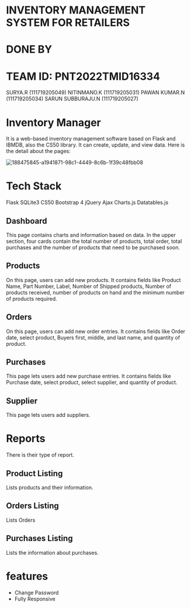 
# INVENTORY MANAGEMENT SYSTEM FOR RETAILERS
 

# DONE BY
# TEAM ID: PNT2022TMID16334
SURYA.R (111719205049)
NITINMANO.K  (111719205031)
PAWAN KUMAR.N (111719205034)
SARUN SUBBURAJU.N (111719205027)

# Inventory Manager
It is a web-based inventory management software based on Flask and IBMDB, also the CS50 library. It can create, update, and view data. Here is the detail about the pages:



![188475845-a1941871-98c1-4449-8c6b-1f39c48fbb08](https://user-images.githubusercontent.com/55648552/188476791-a41e8e6c-2721-40b3-b088-3ebe0aaf8832.gif)


# Tech Stack

Flask
SQLite3
CS50
Bootstrap 4
jQuery
Ajax
Charts.js
Datatables.js

## Dashboard
This page contains charts and information based on data. In the upper section, four cards contain the total number of products, total order, total purchases and the number of products that need to be purchased soon.

## Products
On this page, users can add new products. It contains fields like Product Name, Part Number, Label, Number of Shipped products, Number of products received, number of products on hand and the minimum number of products required.

## Orders
On this page, users can add new order entries. It contains fields like Order date, select product, Buyers first, middle, and last name, and quantity of product.

## Purchases
This page lets users add new purchase entries. It contains fields like Purchase date, select product, select supplier, and quantity of product.

## Supplier
This page lets users add suppliers.

# Reports
There is their type of report.

## Product Listing
Lists products and their information.

## Orders Listing
Lists Orders

## Purchases Listing
Lists the information about purchases.


# features
- Change Password
- Fully Responsive
